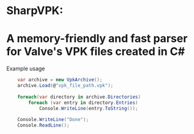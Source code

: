 SharpVPK:
========

A memory-friendly and fast parser for Valve's VPK files created in C#
========

Example usage

```cs
    var archive = new VpkArchive();
    archive.Load(@"vpk_file_path.vpk");
    
    foreach(var directory in archive.Directories)
    	foreach (var entry in directory.Entries)
    		Console.WriteLine(entry.ToString());
    
    Console.WriteLine("Done");
    Console.ReadLine();
```